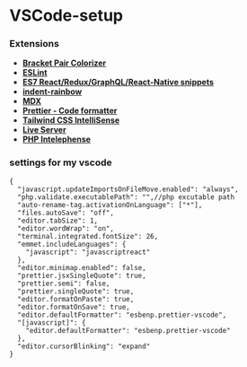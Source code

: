 # VSCode-setup
### Extensions
- **[Bracket Pair Colorizer]( https://github.com/CoenraadS/Bracket-Pair-Colorizer-2)**
- **[ESLint](https://marketplace.visualstudio.com/items?itemName=dbaeumer.vscode-eslint)**
- **[ES7 React/Redux/GraphQL/React-Native snippets](https://marketplace.visualstudio.com/items?itemName=dsznajder.es7-react-js-snippets)**
- **[indent-rainbow](https://marketplace.visualstudio.com/items?itemName=oderwat.indent-rainbow)**
- **[MDX](https://marketplace.visualstudio.com/items?itemName=silvenon.mdx)**
- **[Prettier - Code formatter](https://marketplace.visualstudio.com/items?itemName=esbenp.prettier-vscode)**
- **[Tailwind CSS IntelliSense](https://marketplace.visualstudio.com/items?itemName=bradlc.vscode-tailwindcss)**
- **[Live Server](https://marketplace.visualstudio.com/items?itemName=ritwickdey.LiveServer)**
- **[PHP Intelephense](https://marketplace.visualstudio.com/items?itemName=bmewburn.vscode-intelephense-client)**
### settings for my vscode
```
{
  "javascript.updateImportsOnFileMove.enabled": "always",
  "php.validate.executablePath": "",//php excutable path
  "auto-rename-tag.activationOnLanguage": ["*"],
  "files.autoSave": "off",
  "editor.tabSize": 1,
  "editor.wordWrap": "on",
  "terminal.integrated.fontSize": 26,
  "emmet.includeLanguages": {
    "javascript": "javascriptreact"
  },
  "editor.minimap.enabled": false,
  "prettier.jsxSingleQuote": true,
  "prettier.semi": false,
  "prettier.singleQuote": true,
  "editor.formatOnPaste": true,
  "editor.formatOnSave": true,
  "editor.defaultFormatter": "esbenp.prettier-vscode",
  "[javascript]": {
    "editor.defaultFormatter": "esbenp.prettier-vscode"
  },
  "editor.cursorBlinking": "expand"
}


```
